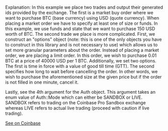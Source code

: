 Explanation: In this example we place two trades and output their generated ids provided by the exchange. The first is a market buy order where we want to purchase BTC (base currency) using USD (quote currency). When placing a market order we have to specify at least one of size or funds. In this example, we use funds and state that we want to purchase 150 USD worth of BTC. The second trade we place is more complicated. First, we construct an "options" object (note: this is one of the only objects you have to construct in this library and is not necessary to use) which allows us to set more granular parameters about the order. Instead of placing a market order, we are placing a limit order. In this order, we wish to purchase 0.01 BTC at a price of 40000 USD per 1 BTC. Additionally, we set two options. The first is time in force with a value of good till time (GTT). The second specifies how long to wait before cancelling the order. In other words, we wish to purchase the aforementioned size at the given price but if the order is not filled in one minute, cancel it. 

Lastly, see the 4th argument for the Auth object. This argument takes an enum value of Auth::Mode which can either be SANDBOX or LIVE. SANDBOX refers to trading on the Coinbase Pro Sandbox exchange whereas LIVE refers to actual live trading (proceed with caution if live trading). 

[See on Coinbase](https://docs.pro.coinbase.com/?javascript#place-a-new-order)